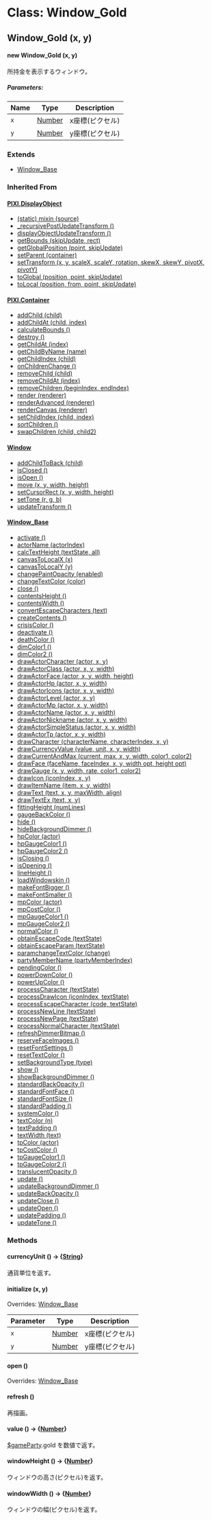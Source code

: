 # Class: Window_Gold

## Window_Gold (x, y)

#### new Window_Gold (x, y)

所持金を表示するウィンドウ。

##### Parameters:

| Name | Type | Description |
| --- | --- | --- |
| `x` | [Number](Number.md) | x座標(ピクセル) |
| `y` | [Number](Number.md) | y座標(ピクセル) |


### Extends

* [Window_Base](Window_Base.md)


### Inherited From

#### [PIXI.DisplayObject](PIXI.DisplayObject.md)

* [(static) mixin (source)](PIXI.DisplayObject.md#static-mixin-source)
* [\_recursivePostUpdateTransform ()](PIXI.DisplayObject.md#_recursivepostupdatetransform-)
* [displayObjectUpdateTransform ()](PIXI.DisplayObject.md#displayobjectupdatetransform-)
* [getBounds (skipUpdate, rect)](PIXI.DisplayObject.md#getbounds-skipupdate-rect--pixirectangle)
* [getGlobalPosition (point, skipUpdate)](PIXI.DisplayObject.md#getglobalposition-point-skipupdate--pixipoint)
* [setParent (container)](PIXI.DisplayObject.md#setparent-container--pixicontainer)
* [setTransform (x, y, scaleX, scaleY, rotation, skewX, skewY, pivotX, pivotY)](PIXI.DisplayObject.md#settransform-x-y-scalex-scaley-rotation-skewx-skewy-pivotx-pivoty--pixidisplayobject)
* [toGlobal (position, point, skipUpdate)](PIXI.DisplayObject.md#toglobal-position-point-skipupdate--pixipoint)
* [toLocal (position, from, point, skipUpdate)](PIXI.DisplayObject.md#tolocal-position-from-point-skipupdate--pixipoint)


#### [PIXI.Container](PIXI.Container.md)

* [addChild (child) ](PIXI.Container.md#addchild-child--pixidisplayobject)
* [addChildAt (child, index)](PIXI.Container.md#addchildat-child-index--pixidisplayobject)
* [calculateBounds ()](PIXI.Container.md#calculatebounds-)
* [destroy ()](PIXI.Container.md#destroy-)
* [getChildAt (index)](PIXI.Container.md#getchildat-index--pixidisplayobject)
* [getChildByName (name)](PIXI.Container.md#getchildbyname-name--pixidisplayobject)
* [getChildIndex (child)](PIXI.Container.md#getchildindex-child--pixidisplayobject)
* [onChildrenChange ()](PIXI.Container.md#onchildrenchange-)
* [removeChild (child)](PIXI.Container.md#removechild-child--pixidisplayobject)
* [removeChildAt (index)](PIXI.Container.md#removechildat-index--pixidisplayobject)
* [removeChildren (beginIndex, endIndex)](PIXI.Container.md#removechildren-beginindex-endindex--arraypixidisplayobject)
* [render (renderer)](PIXI.Container.md#render-renderer)
* [renderAdvanced (renderer)](PIXI.Container.md#renderadvanced-renderer)
* [renderCanvas (renderer)](PIXI.Container.md#rendercanvas-renderer)
* [setChildIndex (child, index)](PIXI.Container.md#setchildindex-child-index)
* [sortChildren ()](PIXI.Container.md#sortchildren-)
* [swapChildren (child, child2)](PIXI.Container.md#swapchildren-child-child2)

#### [Window](Window.md)

* [addChildToBack (child)](Window.md#addchildtoback-child--object)
* [isClosed ()](Window.md#isclosed---boolean)
* [isOpen ()](Window.md#isopen---boolean)
* [move (x, y, width, height)](Window.md#move-x-y-width-height)
* [setCursorRect (x, y, width, height)](Window.md#setcursorrect-x-y-width-height)
* [setTone (r, g, b)](Window.md#settone-r-g-b)
* [updateTransform ()](Window.md#updatetransform-)

#### [Window_Base](Window_Base.md)
* [activate ()](Window_Base.md#activate-)* [actorName (actorIndex)](Window_Base.md#actorname-actorindex--string)* [calcTextHeight (textState, all)](Window_Base.md#calctextheight-textstate-all--number)* [canvasToLocalX (x)](Window_Base.md#canvastolocalx-x--number)* [canvasToLocalY (y)](Window_Base.md#canvastolocaly-y--number)* [changePaintOpacity (enabled)](Window_Base.md#changepaintopacity-enabled)* [changeTextColor (color)](Window_Base.md#changetextcolor-color)* [close ()](Window_Base.md#close-)* [contentsHeight ()](Window_Base.md#contentsheight---number)* [contentsWidth ()](Window_Base.md#contentswidth---number)* [convertEscapeCharacters (text)](Window_Base.md#convertescapecharacters-text--string)* [createContents ()](Window_Base.md#createcontents-)* [crisisColor ()](Window_Base.md#crisiscolor---string)* [deactivate ()](Window_Base.md#deactivate-)* [deathColor ()](Window_Base.md#deathcolor---string)* [dimColor1 ()](Window_Base.md#dimcolor1---string)* [dimColor2 ()](Window_Base.md#dimcolor2---string)* [drawActorCharacter (actor, x, y)](Window_Base.md#drawactorcharacter-actor-x-y)* [drawActorClass (actor, x, y, width)](Window_Base.md#drawactorclass-actor-x-y-width)* [drawActorFace (actor, x, y, width, height)](Window_Base.md#drawactorface-actor-x-y-width-height)* [drawActorHp (actor, x, y, width)](Window_Base.md#drawactorhp-actor-x-y-width)* [drawActorIcons (actor, x, y, width)](Window_Base.md#drawactoricons-actor-x-y-width)* [drawActorLevel (actor, x, y)](Window_Base.md#drawactorlevel-actor-x-y)* [drawActorMp (actor, x, y, width)](Window_Base.md#drawactormp-actor-x-y-width)* [drawActorName (actor, x, y, width)](Window_Base.md#drawactorname-actor-x-y-width)* [drawActorNickname (actor, x, y, width)](Window_Base.md#drawactornickname-actor-x-y-width)* [drawActorSimpleStatus (actor, x, y, width)](Window_Base.md#drawactorsimplestatus-actor-x-y-width)* [drawActorTp (actor, x, y, width)](Window_Base.md#drawactortp-actor-x-y-width)* [drawCharacter (characterName, characterIndex, x, y)](Window_Base.md#drawcharacter-charactername-characterindex-x-y)* [drawCurrencyValue (value, unit, x, y, width)](Window_Base.md#drawcurrencyvalue-value-unit-x-y-width)* [drawCurrentAndMax (current, max, x, y, width, color1, color2)](Window_Base.md#md#drawcurrentandmax-current-max-x-y-width-color1-color2)* [drawFace (faceName, faceIndex, x, y, width opt, height opt)](Window_Base.md#drawface-facename-faceindex-x-y-width-opt-height-opt)* [drawGauge (x, y, width, rate, color1, color2)](Window_Base.md#drawgauge-x-y-width-rate-color1-color2)* [drawIcon (iconIndex, x, y)](Window_Base.md#drawicon-iconindex-x-y)* [drawItemName (item, x, y, width)](Window_Base.md#drawitemname-item-x-y-width)* [drawText (text, x, y, maxWidth, align)](Window_Base.md#drawtext-text-x-y-maxwidth-align)* [drawTextEx (text, x, y)](Window_Base.md#drawtextex-text-x-y--number)* [fittingHeight (numLines)](Window_Base.md#fittingheight-numlines--number)* [gaugeBackColor ()](Window_Base.md#gaugebackcolor---string)* [hide ()](Window_Base.md#hide-)* [hideBackgroundDimmer ()](Window_Base.md#hidebackgrounddimmer-)* [hpColor (actor)](Window_Base.md#hpcolor-actor--string)* [hpGaugeColor1 ()](Window_Base.md#hpgaugecolor1---string)* [hpGaugeColor2 ()](Window_Base.md#hpgaugecolor2---string)* [isClosing ()](Window_Base.md#isclosing---boolean)* [isOpening ()](Window_Base.md#isopening---boolean)* [lineHeight ()](Window_Base.md#lineheight---number)* [loadWindowskin ()](Window_Base.md#loadwindowskin-)* [makeFontBigger ()](Window_Base.md#makefontbigger-)* [makeFontSmaller ()](Window_Base.md#makefontsmaller-)* [mpColor (actor)](Window_Base.md#mpcolor-actor--string)* [mpCostColor ()](Window_Base.md#mpcostcolor---string)* [mpGaugeColor1 ()](Window_Base.md#mpgaugecolor1---string)* [mpGaugeColor2 ()](Window_Base.md#mpgaugecolor2---string)* [normalColor ()](Window_Base.md#normalcolor---string)* [obtainEscapeCode (textState)](Window_Base.md#obtainescapecode-textstate)* [obtainEscapeParam (textState)](Window_Base.md#obtainescapeparam-textstate--numberstring)
* [paramchangeTextColor (change)](Window_Base.md#paramchangetextcolor-change--string)* [partyMemberName (partyMemberIndex)](Window_Base.md#partymembername-partymemberindex--string)* [pendingColor ()](Window_Base.md#pendingcolor---string)* [powerDownColor ()](Window_Base.md#powerdowncolor---string)* [powerUpColor ()](Window_Base.md#powerupcolor---string)* [processCharacter (textState)](Window_Base.md#processcharacter-textstate)* [processDrawIcon (iconIndex, textState)](Window_Base.md#processdrawicon-iconindex-textstate)* [processEscapeCharacter (code, textState)](Window_Base.md#processescapecharacter-code-textstate)* [processNewLine (textState)](Window_Base.md#processnewline-textstate)* [processNewPage (textState)](Window_Base.md#processnewpage-textstate)* [processNormalCharacter (textState)](Window_Base.md#processnormalcharacter-textstate)* [refreshDimmerBitmap ()](Window_Base.md#refreshdimmerbitmap-)* [reserveFaceImages ()](Window_Base.md#reservefaceimages-)* [resetFontSettings ()](Window_Base.md#resetfontsettings-)* [resetTextColor ()](Window_Base.md#resettextcolor-)* [setBackgroundType (type)](Window_Base.md#setbackgroundtype-type)* [show ()](Window_Base.md#show-)* [showBackgroundDimmer ()](Window_Base.md#showbackgrounddimmer-)* [standardBackOpacity ()](Window_Base.md#standardbackopacity---number)* [standardFontFace ()](Window_Base.md#standardfontface---string)* [standardFontSize ()](Window_Base.md#standardfontsize---number)* [standardPadding ()](Window_Base.md#standardpadding---number)* [systemColor ()](Window_Base.md#systemcolor---string)* [textColor (n)](Window_Base.md#textcolor-n--string)* [textPadding ()](Window_Base.md#textpadding---number)* [textWidth (text)](Window_Base.md#textwidth-text--number)* [tpColor (actor)](Window_Base.md#tpcolor-actor--string)* [tpCostColor ()](Window_Base.md#tpcostcolor---string)* [tpGaugeColor1 ()](Window_Base.md#tpgaugecolor1---string)* [tpGaugeColor2 ()](Window_Base.md#tpgaugecolor2---string)* [translucentOpacity ()](Window_Base.md#translucentopacity---number)* [update ()](Window_Base.md#update-)* [updateBackgroundDimmer ()](Window_Base.md#updatebackgrounddimmer-)* [updateBackOpacity ()](Window_Base.md#updatebackopacity-)* [updateClose ()](Window_Base.md#updateclose-)* [updateOpen ()](Window_Base.md#updateopen-)* [updatePadding ()](Window_Base.md#updatepadding-)* [updateTone ()](Window_Base.md#updatetone-)


### Methods

#### currencyUnit () → {[String](String.md)}
通貨単位を返す。


#### initialize (x, y)
Overrides: [Window_Base](Window_Base.md#initialize-x-y-width-height)

| Parameter | Type | Description |
| --- | --- | --- |
| `x` | [Number](Number.md) | x座標(ピクセル) |
| `y` | [Number](Number.md) | y座標(ピクセル) |


#### open ()
Overrides: [Window_Base](Window_Base.md#open-)


#### refresh ()
再描画。


#### value () → {[Number](Number.md)}
[$gameParty](global.md#gameparty-game_party).gold を数値で返す。


#### windowHeight () → {[Number](Number.md)}
ウィンドウの高さ(ピクセル)を返す。


#### windowWidth () → {[Number](Number.md)}
ウィンドウの幅(ピクセル)を返す。